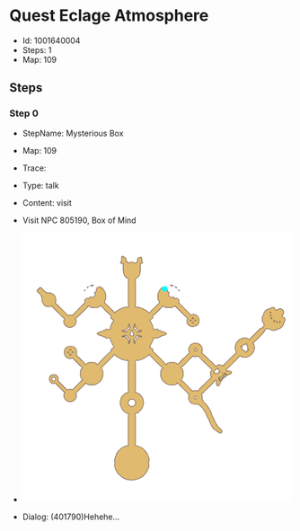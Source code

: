 # Quest Eclage Atmosphere

- Id: 1001640004
- Steps: 1
- Map: 109

## Steps

### Step 0
- StepName:  Mysterious Box
- Map:  109
- Trace:  
- Type:  talk
- Content:  visit
- Visit NPC 805190, Box of Mind

- ![images/1001640004_0.png](images/1001640004_0.png)
- Dialog: (401790)Hehehe...



